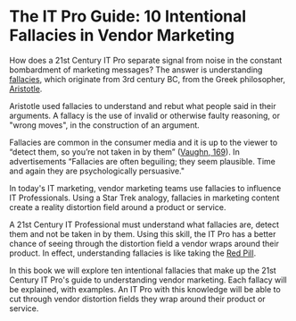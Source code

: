 The IT Pro Guide: 10 Intentional Fallacies in Vendor Marketing
=======

How does a 21st Century IT Pro separate signal from noise in the constant bombardment of marketing messages? The answer is understanding [fallacies](https://en.wikipedia.org/wiki/Fallacy), which originate from 3rd century BC, from the Greek philosopher, [Aristotle](https://en.wikipedia.org/wiki/Aristotle).

Aristotle used fallacies to understand and rebut what people said in their arguments. A fallacy is the use of invalid or otherwise faulty reasoning, or "wrong moves", in the construction of an argument. 

Fallacies are common in the consumer media and it is up to the viewer to “detect them, so you’re not taken in by them” ([Vaughn, 169](http://ikindalikelanguages.com/labs/lesson.php?id=208)). In advertisements “Fallacies are often beguiling; they seem plausible. Time and again they are psychologically persuasive."

In today's IT marketing, vendor marketing teams use fallacies to influence IT Professionals. Using a Star Trek analogy, fallacies in marketing content create a reality distortion field around a product or service.

A 21st Century IT Professional must understand what fallacies are, detect them and not be taken in by them. Using this skill, the IT Pro has a better chance of seeing through the distortion field a vendor wraps around their product. In effect, understanding fallacies is like taking the [Red Pill](https://en.wikipedia.org/wiki/Red_pill_and_blue_pill). 

In this book we will explore ten intentional fallacies that make up the 21st Century IT Pro's guide to understanding vendor marketing. Each fallacy will be explained, with examples. An IT Pro with this knowledge will be able to cut through vendor distortion fields they wrap around their product or service.